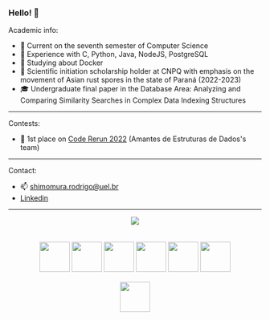 ### Hello! 👋

Academic info:
- 🔭 Current on the seventh semester of Computer Science
- 🎯 Experience with C, Python, Java, NodeJS, PostgreSQL
- 🌱 Studying about Docker
- 📝 Scientific initiation scholarship holder at CNPQ with emphasis on the movement of Asian rust spores in the state of Paraná (2022-2023)
- 🎓 Undergraduate final paper in the Database Area: Analyzing and Comparing Similarity Searches in Complex Data Indexing Structures
---------------------------------------------------------------
Contests:
- 🥇 1st place on [Code Rerun 2022](https://www.ieeeuel.org/coderrerun/) (Amantes de Estruturas de Dados's team)
---------------------------------------------------------------
Contact:
- 📫 shimomura.rodrigo@uel.br
- [Linkedin](https://www.linkedin.com/in/rodrigo-mimura-shimomura-17851222a/)
---------------------------------------------------------------
<div align="center">  
  <img display:inline-block src="https://github-readme-stats.vercel.app/api/top-langs/?username=rmshimomura&layout=donut&theme=highcontrast&hide_border=true&langs_count=8"/>
</div>
<br><br>
<div align="center">  
  <img src="https://cdn.jsdelivr.net/gh/devicons/devicon/icons/c/c-original.svg" width="60" height="60" />
  <img src="https://cdn.jsdelivr.net/gh/devicons/devicon/icons/python/python-original.svg" width="60" height="60"/> 
  <img src="https://cdn.jsdelivr.net/gh/devicons/devicon/icons/java/java-original.svg" width="60" height="60" />
  <img src="https://cdn.jsdelivr.net/gh/devicons/devicon/icons/nodejs/nodejs-original.svg" width="60" height="60" />
  <img src="https://cdn.jsdelivr.net/gh/devicons/devicon/icons/postgresql/postgresql-original.svg" width="60" height="60" />  
  <img src="https://cdn.jsdelivr.net/gh/devicons/devicon/icons/docker/docker-original.svg" width="60" height="60" />
</div>
<br>
<div align="center">
  <img src="https://cdn.jsdelivr.net/gh/devicons/devicon/icons/linkedin/linkedin-original.svg" width="60" height="60"/>        
</div>
          
  

